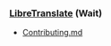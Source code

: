 ### [LibreTranslate](https://github.com/LibreTranslate/LibreTranslate) (Wait)

- [Contributing.md](https://github.com/LibreTranslate/LibreTranslate/blob/main/CONTRIBUTING.md)
